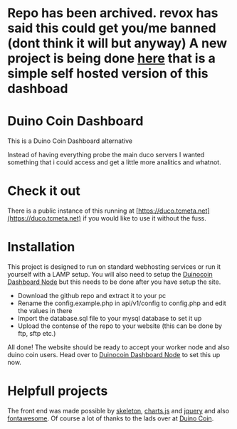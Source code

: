 # Repo has been archived. revox has said this could get you/me banned (dont think it will but anyway) A new project is being done [here](https://github.com/o850cHQk/duco-dash) that is a simple self hosted version of this dashboad

# Duino Coin Dashboard
This is a Duino Coin Dashboard alternative

Instead of having everything probe the main duco servers I wanted something that i could access and get a little more analitics and whatnot.

# Check it out

There is a public instance of this running at [https://duco.tcmeta.net](https://duco.tcmeta.net) if you would like to use it without the fuss.

# Installation

This project is designed to run on standard webhosting services or run it yourself with a LAMP setup. You will also need to setup the [Duinocoin Dashboard Node](https://github.com/o850cHQk/duco-dashboard-node) but this needs to be done after you have setup the site.

- Download the github repo and extract it to your pc
- Rename the config.example.php in api/v1/config to config.php and edit the values in there
- Import the database.sql file to your mysql database to set it up
- Upload the contense of the repo to your website (this can be done by ftp, sftp etc.)

All done! The website should be ready to accept your worker node and also duino coin users. Head over to [Duinocoin Dashboard Node](https://github.com/o850cHQk/duco-dashboard-node) to set this up now.

# Helpfull projects

The front end was made possible by [skeleton](http://getskeleton.com/#intro), [charts.js](https://www.chartjs.org/) and [jquery](https://jquery.com/) and also [fontawesome](https://fontawesome.com/).
Of course a lot of thanks to the lads over at [Duino Coin](https://duinocoin.com/).

